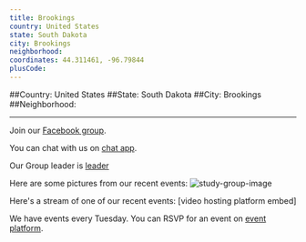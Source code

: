 ```yaml
---
title: Brookings
country: United States
state: South Dakota
city: Brookings
neighborhood: 
coordinates: 44.311461, -96.79844
plusCode:
---
```


##Country: United States
##State: South Dakota
##City: Brookings
##Neighborhood: 
*****
Join our [Facebook group](https://www.facebook.com/groups/free.code.camp.brookings.sd).

You can chat with us on [chat app]().

Our Group leader is [leader]()

Here are some pictures from our recent events:
![study-group-image]()

Here's a stream of one of our recent events:
[video hosting platform embed]

We have events every Tuesday. You can RSVP for an event on [event platform]().
